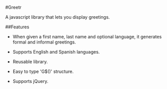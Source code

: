 #Greetr

A javascript library that lets you display greetings.


##Features

- When given a first name, last name and optional language, it generates formal and informal greetings.

- Supports English and Spanish languages.

- Reusable library.

- Easy to type 'G$()' structure.

- Supports jQuery.
